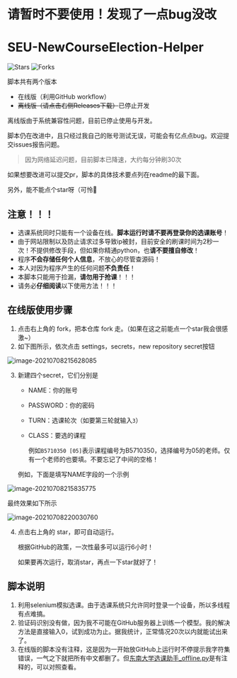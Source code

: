 # 请暂时不要使用！发现了一点bug没改

# SEU-NewCourseElection-Helper

![Stars](https://img.shields.io/github/stars/wcy-dt/SEU-NewCourseElection-Helper.svg)
![Forks](https://img.shields.io/github/forks/wcy-dt/SEU-NewCourseElection-Helper.svg)

脚本共有两个版本

- 在线版（利用GitHub workflow）
- ~~离线版（请点击右侧Releases下载）~~已停止开发

离线版由于系统兼容性问题，目前已停止使用与开发。

脚本仍在改进中，且只经过我自己的账号测试无误，可能会有亿点点bug。欢迎提交issues报告问题。

> 因为网络延迟问题，目前脚本已降速，大约每分钟刷30次

如果想要改进可以提交pr，脚本的具体技术要点列在readme的最下面。

另外，能不能点个star呀（可怜🥺

## 注意！！！

- 选课系统同时只能有一个设备在线。**脚本运行时请不要再登录你的选课账号**！
- 由于网站限制以及防止请求过多导致ip被封，目前安全的刷课时间为2秒一次！不提供修改手段，但如果你精通python，也**请不要擅自修改**！
- 程序**不会存储任何个人信息**，不放心的尽管查源码！
- 本人对因为程序产生的任何问题**不负责任**！
- 本脚本只能用于捡漏，**请勿用于抢课**！！！
- 请务必**仔细阅读**以下使用方法！！！

## 在线版使用步骤

1. 点击右上角的 fork，把本仓库 fork 走。（如果在这之前能点一个star我会很感激~）
2. 如下图所示，依次点击 settings，secrets，new repository secret按钮

![image-20210708215628085](pic/image-20210708215628085.png)

3. 新建四个secret，它们分别是

   - NAME：你的账号

   - PASSWORD：你的密码

   - TURN：选课轮次（如要第三轮就输入`3`）

   - CLASS：要选的课程

     例如`B5710350 [05]`表示课程编号为B5710350，选择编号为05的老师。仅有一个老师的也要填。不要忘记了中间的空格！

   例如，下面是填写NAME字段的一个示例

![image-20210708215835775](pic/image-20210708215835775.png)

最终效果如下所示

![image-20210708220030760](pic/image-20210708220030760.png)

4. 点击右上角的 star，即可自动运行。

   根据GitHub的政策，一次性最多可以运行6小时！
   
   如果要再次运行，取消star，再点一下star就好了！

## 脚本说明

1. 利用selenium模拟选课。由于选课系统只允许同时登录一个设备，所以多线程有点难搞。
2. 验证码识别没有做，因为我不可能在GitHub服务器上训练一个模型。我的解决方法是直接输入0，试到成功为止。据我统计，正常情况20次以内就能试出来了。
3. 在线版的脚本没有注释，这是因为一开始放GitHub上运行时不停提示我字符集错误，一气之下就把所有中文都删了。但[东南大学选课助手_offline.py](https://github.com/Auroragys/SEU-NewCourseElection-Helper/blob/main/东南大学选课助手_offline.py)是有注释的，可以对照查看。
